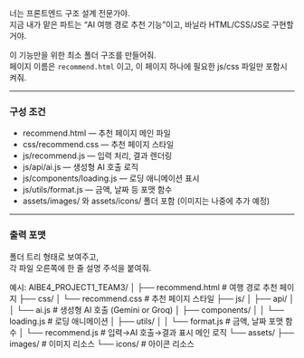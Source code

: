 너는 프론트엔드 구조 설계 전문가야.  
지금 내가 맡은 파트는 “AI 여행 경로 추천 기능”이고, 바닐라 HTML/CSS/JS로 구현할 거야.  

이 기능만을 위한 최소 폴더 구조를 만들어줘.  
페이지 이름은 `recommend.html` 이고, 이 페이지 하나에 필요한 js/css 파일만 포함시켜줘.  

---

### 구성 조건
- recommend.html — 추천 페이지 메인 파일  
- css/recommend.css — 추천 페이지 스타일  
- js/recommend.js — 입력 처리, 결과 렌더링  
- js/api/ai.js — 생성형 AI 호출 로직  
- js/components/loading.js — 로딩 애니메이션 표시  
- js/utils/format.js — 금액, 날짜 등 포맷 함수  
- assets/images/ 와 assets/icons/ 폴더 포함 (이미지는 나중에 추가 예정)

---

### 출력 포맷
폴더 트리 형태로 보여주고,  
각 파일 오른쪽에 한 줄 설명 주석을 붙여줘.  

예시:
AIBE4_PROJECT1_TEAM3/
│
├── recommend.html              # 여행 경로 추천 페이지
├── css/
│   └── recommend.css           # 추천 페이지 스타일
├── js/
│   ├── api/
│   │   └── ai.js               # 생성형 AI 호출 (Gemini or Groq)
│   ├── components/
│   │   └── loading.js          # 로딩 애니메이션
│   ├── utils/
│   │   └── format.js           # 금액, 날짜 포맷 함수
│   └── recommend.js            # 입력→AI 호출→결과 표시 메인 로직
└── assets/
    ├── images/                 # 이미지 리소스
    └── icons/                  # 아이콘 리소스
